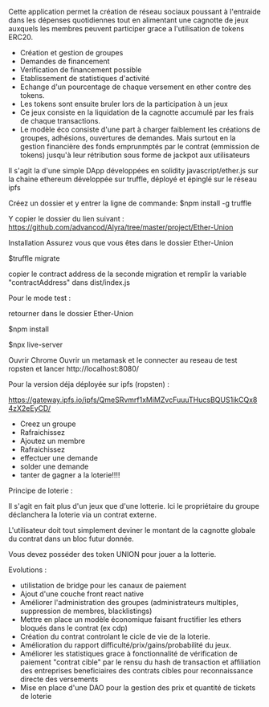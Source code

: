 Cette application permet la création de réseau sociaux poussant à l'entraide dans les dépenses quotidiennes tout en alimentant une cagnotte de jeux auxquels les membres peuvent participer grace a l'utilisation de tokens ERC20.

- Création et gestion de groupes
- Demandes de financement
- Verification de financement possible
- Etablissement de statistiques d'activité
- Echange d'un pourcentage de chaque versement en ether contre des tokens.
- Les tokens sont ensuite bruler lors de la participation à un jeux
- Ce jeux consiste en la liquidation de la cagnotte accumulé par les frais de chaque transactions.
- Le modèle éco consiste d'une part à charger faiblement les créations de groupes, adhésions, ouvertures de demandes. Mais surtout en la gestion financière des fonds emprunmptés par le contrat (emmission de tokens) jusqu'à leur rétribution sous forme de jackpot aux utilisateurs

Il s'agit la d'une simple DApp développées en solidity javascript/ether.js sur la chaine ethereum développée sur truffle, déployé et épinglé sur le réseau ipfs

Créez un dossier et y entrer la ligne de commande:
$npm install -g truffle

Y copier le dossier du lien suivant :
https://github.com/advancod/Alyra/tree/master/project/Ether-Union

Installation
Assurez vous que vous êtes dans le dossier Ether-Union

$truffle migrate

copier le contract address de la seconde migration et remplir la variable "contractAddress" dans dist/index.js

Pour le mode test :

retourner dans le dossier Ether-Union

$npm install

$npx live-server

Ouvrir Chrome Ouvrir un metamask et le connecter au reseau de test ropsten
et lancer http://localhost:8080/

Pour la version déja déployée sur ipfs (ropsten) :

https://gateway.ipfs.io/ipfs/QmeSRvmrf1xMiMZvcFuuuTHucsBQUS1ikCQx84zX2eEyCD/

- Creez un groupe
- Rafraichissez
- Ajoutez un membre
- Rafraichissez
- effectuer une demande
- solder une demande
- tanter de gagner a la loterie!!!!

Principe de loterie :

Il s'agit en fait plus d'un jeux que d'une lotterie. Ici le propriétaire du groupe déclanchera la loterie via un contrat externe.

L'utilisateur doit tout simplement deviner le montant de la cagnotte globale du contrat dans un bloc futur donnée.

Vous devez posséder des token UNION pour jouer a la lotterie.

Evolutions :
- utilistation de bridge pour les canaux de paiement
- Ajout d'une couche front react native
- Améliorer l'administration des groupes (administrateurs multiples, suppression de membres, blacklistings)
- Mettre en place un modèle économique faisant fructifier les ethers bloqués dans le contrat (ex cdp)
- Création du contrat controlant le cicle de vie de la loterie.
- Amélioration du rapport difficulté/prix/gains/probabilité du jeux.
- Améliorer les statistiques grace à fonctionnalité de vérification de paiement "contrat cible" par le rensu du hash de transaction et affiliation des entreprises beneficiaires des contrats cibles pour reconnaissance directe des versements
- Mise en place d'une DAO pour la gestion des prix et quantité de tickets de loterie
